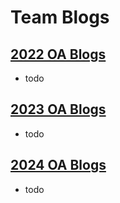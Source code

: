 # Team Blogs <br>

## [2022 OA Blogs](./2022.md) <br>
- todo

## [2023 OA Blogs](./2023.md) <br>
- todo

## [2024 OA Blogs](./2024.md) <br>
- todo
